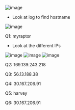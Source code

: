 ![image](https://github.com/Kiezroy/NCL/assets/67439231/46761a8f-ff0f-41f7-889d-9eb9449f85db)

- Look at log to find hostname
  
![image](https://github.com/Kiezroy/NCL/assets/67439231/7067fb66-71f8-4c51-8fcf-8b18ddfe5ea8)

Q1: myraptor

- Look at the different IPs

![image](https://github.com/Kiezroy/NCL/assets/67439231/54258b08-7fee-4618-a6e2-90332ee32f4d)
![image](https://github.com/Kiezroy/NCL/assets/67439231/9fba4625-f303-4bd3-a848-ca79208885cc)
![image](https://github.com/Kiezroy/NCL/assets/67439231/5c9821f6-9166-4bbf-8c66-ad5be5d1f914)

Q2: 169.139.243.218

Q3: 56.13.188.38

Q4: 30.167.206.91

Q5: harvey

Q6: 30.167.206.91
